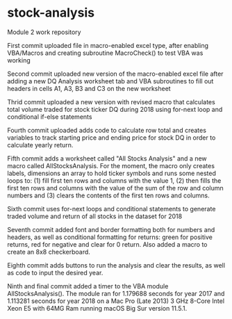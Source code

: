 # stock-analysis
Module 2 work repository

First commit uploaded file in macro-enabled excel type, after enabling VBA/Macros and creating subroutine MacroCheck() to test VBA was working

Second commit uploaded new version of the macro-enabled excel file after adding a new DQ Analysis worksheet tab and VBA subroutines to fill out headers in cells A1, A3, B3 and C3 on the new worksheet

Thrid commit uploaded a new version with revised macro that calculates total volume traded for stock ticker DQ during 2018 using for-next loop and conditional if-else statements

Fourth commit uploaded adds code to calculate row total and creates variables to track starting price and ending price for stock DQ in order to calculate yearly return.

Fifth commit adds a worksheet called "All Stocks Analysis" and a new macro called AllStocksAnalysis. For the moment, the macro only creates labels, dimensions an array to hold ticker symbols and runs some nested loops to: (1) fill first ten rows and columns with the value 1, (2) then fills the first ten rows and columns with the value of the sum of the row and column numbers and (3) clears the contents of the first ten rows and columns.

Sixth commit uses for-next loops and conditional statements to generate traded volume and return of all stocks in the dataset for 2018

Seventh commit added font and border formatting both for numbers and headers, as well as conditional formatting for returns: green for positive returns, red for negative and clear for 0 return. Also added a macro to create an 8x8 checkerboard.

Eighth commit adds buttons to run the analysis and clear the results, as well as code to input the desired year.

Ninth and final commit added a timer to the VBA module AllStocksAnalysis(). The module ran for 1.179688 seconds for year 2017 and 1.113281 seconds for year 2018 on a Mac Pro (Late 2013) 3 GHz 8-Core Intel Xeon E5 with 64MG Ram running macOS Big Sur version 11.5.1.
